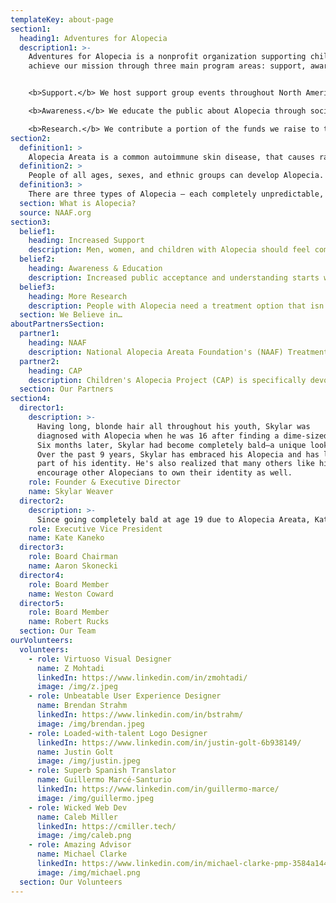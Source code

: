 ```yaml
---
templateKey: about-page
section1:
  heading1: Adventures for Alopecia
  description1: >-
    Adventures for Alopecia is a nonprofit organization supporting children and adults living with Alopecia.  We
    achieve our mission through three main program areas: support, awareness, and research.  


    <b>Support.</b> We host support group events throughout North America, Central America, and South America.  

    <b>Awareness.</b> We educate the public about Alopecia through social media, press, word of mouth, and speaking engagements.  

    <b>Research.</b> We contribute a portion of the funds we raise to the National Alopecia Areata Foundation, an existing 501(c)(3) nonprofit dedicated to discovering a cure for Alopecia.  
section2:
  definition1: >
    Alopecia Areata is a common autoimmune skin disease, that causes rapid, unpredictable hair loss on the scalp, face, and sometimes the entire body. With both genetic and environmental components to Alopecia, no one knows exactly what causes or triggers it. Over six million people in the U.S. have been diagnosed with it, and an individual's lifetime risk of Alopecia is 2.1%.
  definition2: >
    People of all ages, sexes, and ethnic groups can develop Alopecia. It can first appear during childhood or adulthood, and though physically benign and not contagious, Alopecia can have devastating effects on one’s mental, emotional, and social wellbeing — especially for children, young adults, and women.
  definition3: >
    There are three types of Alopecia — each completely unpredictable, with the potential for hair to fall out or regrow at any time. Alopecia Areata is patchy hair loss on the scalp; Alopecia Totalis is the loss of all hair on the head; and Alopecia Universalis is loss of all hair on the body.
  section: What is Alopecia?
  source: NAAF.org
section3:
  belief1:
    heading: Increased Support 
    description: Men, women, and children with Alopecia should feel comfortable without their hair. Support plays a big part in helping people with Alopecia regain their confidence, maintain a positive outlook, and overcome this emotional pain caused by this condition.
  belief2:
    heading: Awareness & Education
    description: Increased public acceptance and understanding starts with education. We need to educate the public about Alopecia.
  belief3:
    heading: More Research
    description: People with Alopecia need a treatment option that isn’t detrimental to one’s health.
  section: We Believe in…
aboutPartnersSection:
  partner1:
    heading: NAAF 
    description: National Alopecia Areata Foundation's (NAAF) Treatment Development Program aims "to find a safe and effective treatment or cure for Alopecia Areata to benefit the 145 million people worldwide who have, had, or will develop Alopecia Areata in their lifetime." In an effort to advance Alopecia treatment, **we will contribute 100% of your donation directly to NAAF if you mention NAAF in the Donation Notes of your donation.**
  partner2:
    heading: CAP
    description: Children's Alopecia Project (CAP) is specifically devoted to helping children living with all forms of Alopecia regain confidence. As part of our mission to support people living with Alopecia, we would like a portion of our funds raised to go towards supporting CAP's meaningful work, so **we will contribute 100% of your donation directly to CAP if you mention CAP in the Donation Notes of your donation.** 
  section: Our Partners
section4:
  director1:
    description: >-
      Having long, blonde hair all throughout his youth, Skylar was 
      diagnosed with Alopecia when he was 16 after finding a dime-sized bald spot on the back of his head.
      Six months later, Skylar had become completely bald—a unique look for a sophomore in high school. That uncontrolled transition took a toll on Skylar's emotional well-being and self-confidence throughout high school. 
      Over the past 9 years, Skylar has embraced his Alopecia and has learned to recognize it as an important
      part of his identity. He's also realized that many others like him are trying to overcome similar challenges. Now, Skylar is embarking on an adventure of a lifetime to demonstrate that Alopecia is not an inhibitor and to
      encourage other Alopecians to own their identity as well.
    role: Founder & Executive Director 
    name: Skylar Weaver
  director2:
    description: >-
      Since going completely bald at age 19 due to Alopecia Areata, Kate has rocked a multitude of hairstyles from bald to buzz to curly bob. From a childhood with long curly hair and a competitive Irish Dancing career with a wig wearing requirement, Kate learned early on about societal pressures around appearance. Her journey to accept a lack of control over her hair, her self-image, and how others view her is a work in progress, but a fulfilling one. Due to the variability of Alopecia Areata over time, there may come a day when Kate (and many others like her) loses her hair again. Whether she’s bald or auditioning for a Pantene commercial, she is ultimately stronger and more self-confident having experienced Alopecia and hopes that the support offered by AFA will propel others like her to live life to the max.
    role: Executive Vice President
    name: Kate Kaneko
  director3:
    role: Board Chairman
    name: Aaron Skonecki
  director4:
    role: Board Member
    name: Weston Coward
  director5:
    role: Board Member
    name: Robert Rucks
  section: Our Team 
ourVolunteers:
  volunteers:
    - role: Virtuoso Visual Designer 
      name: Z Mohtadi 
      linkedIn: https://www.linkedin.com/in/zmohtadi/
      image: /img/z.jpeg
    - role: Unbeatable User Experience Designer
      name: Brendan Strahm
      linkedIn: https://www.linkedin.com/in/bstrahm/
      image: /img/brendan.jpeg
    - role: Loaded-with-talent Logo Designer
      linkedIn: https://www.linkedin.com/in/justin-golt-6b938149/
      name: Justin Golt
      image: /img/justin.jpeg
    - role: Superb Spanish Translator 
      name: Guillermo Marcé-Santurio
      linkedIn: https://www.linkedin.com/in/guillermo-marce/
      image: /img/guillermo.jpeg
    - role: Wicked Web Dev
      name: Caleb Miller 
      linkedIn: https://cmiller.tech/
      image: /img/caleb.png
    - role: Amazing Advisor
      name: Michael Clarke 
      linkedIn: https://www.linkedin.com/in/michael-clarke-pmp-3584a144/
      image: /img/michael.png
  section: Our Volunteers 
---
```


